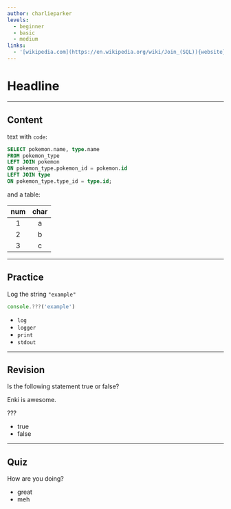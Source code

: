 ```yaml
---
author: charlieparker
levels:
  - beginner
  - basic
  - medium
links:
  - '[wikipedia.com](https://en.wikipedia.org/wiki/Join_(SQL)){website}'
---
```


# Headline

---

## Content

text with `code`:

```sql
SELECT pokemon.name, type.name
FROM pokemon_type
LEFT JOIN pokemon
ON pokemon_type.pokemon_id = pokemon.id
LEFT JOIN type
ON pokemon_type.type_id = type.id;
```

and a table:

| num | char |
| :-: | :--: |
|  1  |   a  |
|  2  |   b  |
|  3  |   c  |


---

## Practice

Log the string `"example"`

```js
console.???('example')
```

* `log`
* `logger`
* `print`
* `stdout`


---

## Revision

Is the following statement true or false?

Enki is awesome.

???

* true
* false


---

## Quiz

How are you doing?

* great
* meh


